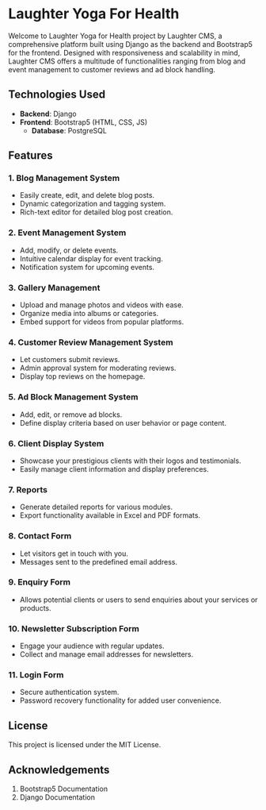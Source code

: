 # Laughter Yoga For Health

Welcome to Laughter Yoga for Health project by Laughter CMS, a comprehensive platform built using Django as the backend and Bootstrap5 for the frontend. Designed with responsiveness and scalability in mind, Laughter CMS offers a multitude of functionalities ranging from blog and event management to customer reviews and ad block handling.

## Technologies Used
- **Backend**: Django
- **Frontend**: Bootstrap5 (HTML, CSS, JS)
  - **Database**: PostgreSQL

## Features

### 1. Blog Management System
- Easily create, edit, and delete blog posts.
- Dynamic categorization and tagging system.
- Rich-text editor for detailed blog post creation.

### 2. Event Management System
- Add, modify, or delete events.
- Intuitive calendar display for event tracking.
- Notification system for upcoming events.

### 3. Gallery Management
- Upload and manage photos and videos with ease.
- Organize media into albums or categories.
- Embed support for videos from popular platforms.

### 4. Customer Review Management System
- Let customers submit reviews.
- Admin approval system for moderating reviews.
- Display top reviews on the homepage.

### 5. Ad Block Management System
- Add, edit, or remove ad blocks.
- Define display criteria based on user behavior or page content.
  
### 6. Client Display System
- Showcase your prestigious clients with their logos and testimonials.
- Easily manage client information and display preferences.

### 7. Reports
- Generate detailed reports for various modules.
- Export functionality available in Excel and PDF formats.

### 8. Contact Form
- Let visitors get in touch with you.
- Messages sent to the predefined email address.

### 9. Enquiry Form
- Allows potential clients or users to send enquiries about your services or products.

### 10. Newsletter Subscription Form
- Engage your audience with regular updates.
- Collect and manage email addresses for newsletters.

### 11. Login Form
- Secure authentication system.
- Password recovery functionality for added user convenience.

## License
This project is licensed under the MIT License.

## Acknowledgements
1. Bootstrap5 Documentation 
2. Django Documentation